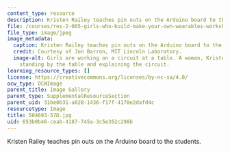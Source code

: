 ```yaml
---
content_type: resource
description: Kristen Railey teaches pin outs on the Arduino board to the students.
file: /courses/res-2-005-girls-who-build-make-your-own-wearables-workshop-spring-2015/653b0b46ceab4187745a3c5e352c298b_504693-57D.jpg
file_type: image/jpeg
image_metadata:
  caption: Kristen Railey teaches pin outs on the Arduino board to the students.
  credit: Courtesy of Jon Barron, MIT Lincoln Laboratory.
  image-alt: Girls are working on a circuit at a table. A woman, Kristen Railey, is
    standing by the table and explaining the circuit.
learning_resource_types: []
license: https://creativecommons.org/licenses/by-nc-sa/4.0/
ocw_type: OCWImage
parent_title: Image Gallery
parent_type: SupplementalResourceSection
parent_uid: 31be0b31-a028-1436-f17f-4178e2dafd4c
resourcetype: Image
title: 504693-57D.jpg
uid: 653b0b46-ceab-4187-745a-3c5e352c298b
---
```

Kristen Railey teaches pin outs on the Arduino board to the students.